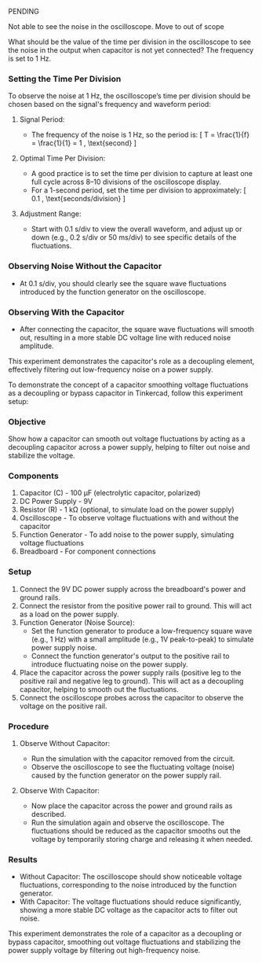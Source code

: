 PENDING

Not able to see the noise in the oscilloscope. Move to out of scope

What should be the value of the time per division in the oscilloscope to see the noise in the output when capacitor is not yet connected? The frequency is set to 1 Hz.

### Setting the Time Per Division

To observe the noise at 1 Hz, the oscilloscope’s time per division should be chosen based on the signal's frequency and waveform period:

1. Signal Period:
   - The frequency of the noise is 1 Hz, so the period is:
     \[
     T = \frac{1}{f} = \frac{1}{1} = 1 \, \text{second}
     \]

2. Optimal Time Per Division:
   - A good practice is to set the time per division to capture at least one full cycle across 8–10 divisions of the oscilloscope display.
   - For a 1-second period, set the time per division to approximately:
     \[
     0.1 \, \text{seconds/division}
     \]

3. Adjustment Range:
   - Start with 0.1 s/div to view the overall waveform, and adjust up or down (e.g., 0.2 s/div or 50 ms/div) to see specific details of the fluctuations.

### Observing Noise Without the Capacitor

- At 0.1 s/div, you should clearly see the square wave fluctuations introduced by the function generator on the oscilloscope.

### Observing With the Capacitor

- After connecting the capacitor, the square wave fluctuations will smooth out, resulting in a more stable DC voltage line with reduced noise amplitude.

This experiment demonstrates the capacitor's role as a decoupling element, effectively filtering out low-frequency noise on a power supply.

To demonstrate the concept of a capacitor smoothing voltage fluctuations as a decoupling or bypass capacitor in Tinkercad, follow this experiment setup:

### Objective

Show how a capacitor can smooth out voltage fluctuations by acting as a decoupling capacitor across a power supply, helping to filter out noise and stabilize the voltage.

### Components

1. Capacitor (C) - 100 µF (electrolytic capacitor, polarized)
2. DC Power Supply - 9V
3. Resistor (R) - 1 kΩ (optional, to simulate load on the power supply)
4. Oscilloscope - To observe voltage fluctuations with and without the capacitor
5. Function Generator - To add noise to the power supply, simulating voltage fluctuations
6. Breadboard - For component connections

### Setup

1. Connect the 9V DC power supply across the breadboard's power and ground rails.
2. Connect the resistor from the positive power rail to ground. This will act as a load on the power supply.
3. Function Generator (Noise Source):
   - Set the function generator to produce a low-frequency square wave (e.g., 1 Hz) with a small amplitude (e.g., 1V peak-to-peak) to simulate power supply noise.
   - Connect the function generator's output to the positive rail to introduce fluctuating noise on the power supply.
4. Place the capacitor across the power supply rails (positive leg to the positive rail and negative leg to ground). This will act as a decoupling capacitor, helping to smooth out the fluctuations.
5. Connect the oscilloscope probes across the capacitor to observe the voltage on the positive rail.

### Procedure

1. Observe Without Capacitor:
   - Run the simulation with the capacitor removed from the circuit.
   - Observe the oscilloscope to see the fluctuating voltage (noise) caused by the function generator on the power supply rail.

2. Observe With Capacitor:
   - Now place the capacitor across the power and ground rails as described.
   - Run the simulation again and observe the oscilloscope. The fluctuations should be reduced as the capacitor smooths out the voltage by temporarily storing charge and releasing it when needed.

### Results

- Without Capacitor: The oscilloscope should show noticeable voltage fluctuations, corresponding to the noise introduced by the function generator.
- With Capacitor: The voltage fluctuations should reduce significantly, showing a more stable DC voltage as the capacitor acts to filter out noise.

This experiment demonstrates the role of a capacitor as a decoupling or bypass capacitor, smoothing out voltage fluctuations and stabilizing the power supply voltage by filtering out high-frequency noise.
